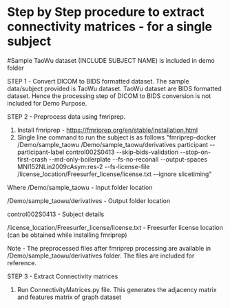 # Step by Step procedure to extract connectivity matrices - for a single subject
#Sample TaoWu dataset (INCLUDE SUBJECT NAME) is included in demo folder

STEP 1 - Convert DICOM to BIDS formatted dataset. 
The sample data/subject provided is TaoWu dataset. TaoWu dataset are BIDS formatted dataset. Hence the processing step of DICOM to BIDS conversion is not included for Demo Purpose. 

STEP 2 - Preprocess data using fmriprep.
1. Install fmriprep - https://fmriprep.org/en/stable/installation.html
2. Single line command to run the subject is as follows "fmriprep-docker /Demo/sample_taowu /Demo/sample_taowu/derivatives participant --participant-label control002S0413 --skip-bids-validation --stop-on-first-crash --md-only-boilerplate --fs-no-reconall --output-spaces MNI152NLin2009cAsym:res-2 --fs-license-file /license_location/Freesurfer_license/license.txt --ignore slicetiming"

Where /Demo/sample_taowu - Input folder location

/Demo/sample_taowu/derivatives - Output folder location

control002S0413 - Subject details

/license_location/Freesurfer_license/license.txt - Freesurfer license location (can be obtained while installing fmriprep)

Note - The preprocessed files after fmriprep processing are available in /Demo/sample_taowu/derivatives folder. The files are included for reference.

STEP 3 - Extract Connectivity matrices
1. Run ConnectivityMatrices.py file. This generates the adjacency matrix and features matrix of graph dataset







